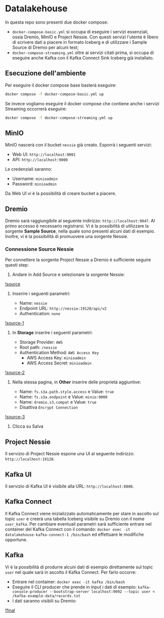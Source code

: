 # Datalakehouse

In questa repo sono presenti due docker compose:

- `docker-compose-basic.yml` si occupa di eseguire i servizi essenziali, ossia Dremio, MinIO e Project Nessie. Con questi servizi l'utente è libero di scrivere dati a piacere in formato Iceberg e di utilizzare i Sample Source di Dremio per alcuni test;
- `docker-compose-streaming.yml` oltre ai servizi citati prima, si occupa di eseguire anche Kafka con il Kafka Connect Sink Iceberg già installato.

## Esecuzione dell'ambiente

Per eseguire il docker compose base basterà eseguire:

```bash
docker compose -f docker-compose-basic.yml up
```

Se invece vogliamo eseguire il docker compose che contiene anche i servizi Streaming occorrerà eseguire:

```bash
docker compose -f docker-compose-streaming.yml up
```

## MinIO

MinIO nascerà con il bucket `nessie` già creato. Esporrà i seguenti servizi:

- Web UI: `http://localhost:9001`
- API: `http://localhost:9000`

Le credenziali saranno:

- Username: `minioadmin`
- Password: `minioadmin`

Da Web UI vi è la possibilità di creare bucket a piacere.

## Dremio

Dremio sarà raggiungibile al seguente indirizzo: `http://localhost:9047`. Al primo accesso è necessario registrarsi. Vi è la possibilità di utilizzare la sorgente **Sample Source**, nella quale sono presenti alcuni dati di esempio. Inoltre, vi è la possibilità di promuovere una sorgente Nessie.

### Connessione Source Nessie

Per connettere la sorgente Project Nessie a Dremio è sufficiente seguire questi step:

1. Andare in Add Source e selezionare la sorgente Nessie:

[!source](img/conn1.png)

1. Inserire i seguenti parametri:

    - Name: `nessie`
    - Endpoint URL: `http://nessie:19120/api/v2`
    - Authentication: `none`

[!source-1](img/conn2.png)

1. In **Storage** inserire i seguenti parametri:
  
    - Storage Provider: `AWS`
    - Root path: `/nessie`
    - Authentication Method: `AWS Access Key`
      - AWS Access Key: `minioadmin`
      - AWS Access Secret: `minioadmin`

[!source-2](img/conn3.png)

1. Nella stessa pagina, in **Other** inserire delle proprietà aggiuntive:

    - Name: `fs.s3a.path.style.access` e Value: `true`
    - Name: `fs.s3a.endpoint` e Value: `minio:9000`
    - Name: `dremio.s3.compat` e Value: `true`
    - Disattiva `Encrypt Connection`

[!source-3](img/conn4.png)

1. Clicca su Salva

## Project Nessie

Il servizio di Project Nessie espone una UI al seguente indirizzo: `http://localhost:19120`.

## Kafka UI

Il servizio di Kafka UI è visibile alla URL: `http://localhost:8080`.

## Kafka Connect

Il Kafka Connect viene inizializzato automaticamente per stare in ascolto sul topic `user` e creerà una tabella Iceberg visibile su Dremio con il nome `user_kafka`. Per cambiare eventuali parametri sarà sufficiente entrare nel container del Kafka Connect con il comando: `docker exec -it datalakehouse-kafka-connect-1 /bin/bash` ed effettuare le modifiche opportune.

## Kafka

Vi è la possibilità di produrre alcuni dati di esempio direttamente sul topic `user` nel quale sarà in ascolto il Kafka Connect. Per farlo occorre:

- Entrare nel container: `docker exec -it kafka /bin/bash`
- Eseguire il CLI producer che prende in input i dati di esempio: `kafka-console-producer --bootstrap-server localhost:9092 --topic user < /kafka-example-data/records.txt`
- I dati saranno visibili su Dremio:

[!final](img/kafka-dremio.png)
